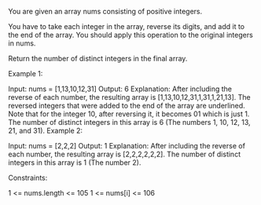 You are given an array nums consisting of positive integers.

You have to take each integer in the array, reverse its digits, and add it to the end of the array. You should apply this operation to the original integers in nums.

Return the number of distinct integers in the final array.

 

Example 1:

Input: nums = [1,13,10,12,31]
Output: 6
Explanation: After including the reverse of each number, the resulting array is [1,13,10,12,31,1,31,1,21,13].
The reversed integers that were added to the end of the array are underlined. Note that for the integer 10, after reversing it, it becomes 01 which is just 1.
The number of distinct integers in this array is 6 (The numbers 1, 10, 12, 13, 21, and 31).
Example 2:

Input: nums = [2,2,2]
Output: 1
Explanation: After including the reverse of each number, the resulting array is [2,2,2,2,2,2].
The number of distinct integers in this array is 1 (The number 2).
 

Constraints:

1 <= nums.length <= 105
1 <= nums[i] <= 106
